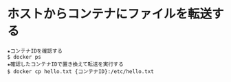 # ホストからコンテナにファイルを転送する

```terminal
★コンテナIDを確認する
$ docker ps
★確認したコンテナIDで置き換えて転送を実行する
$ docker cp hello.txt {コンテナID}:/etc/hello.txt
```
